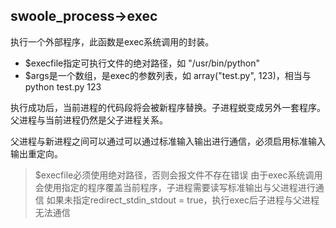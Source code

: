 ## swoole_process->exec
执行一个外部程序，此函数是exec系统调用的封装。

* $execfile指定可执行文件的绝对路径，如 "/usr/bin/python"
* $args是一个数组，是exec的参数列表，如 array("test.py", 123)，相当与python test.py 123

执行成功后，当前进程的代码段将会被新程序替换。子进程蜕变成另外一套程序。父进程与当前进程仍然是父子进程关系。

父进程与新进程之间可以通过可以通过标准输入输出进行通信，必须启用标准输入输出重定向。


> $execfile必须使用绝对路径，否则会报文件不存在错误
> 由于exec系统调用会使用指定的程序覆盖当前程序，子进程需要读写标准输出与父进程进行通信
> 如果未指定redirect_stdin_stdout = true，执行exec后子进程与父进程无法通信